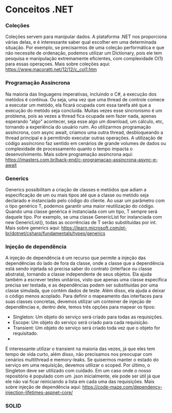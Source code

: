 # Conceitos .NET

### Coleções
Coleções servem para manipular dados. A plataforma .NET nos proporciona várias delas, e é interessante saber qual escolher em uma determinada situação. Por exemplo, se precisarmos de uma coleção performática e que não necessite de ordenação, podemos utilizar um Dictionary, pois ele tem pesquisa e manipulação extremamente eficientes, com complexidade O(1) para essas operaçoes.
Mais sobre coleções aqui: https://www.macoratti.net/12/12/c_col1.htm

### Programação Assíncrona
Na maioria das linguagens imperativas, incluindo o C#, a execução dos metódos é contínua. Ou seja, uma vez que uma thread de controle comece a executar um metódo, ela ficará ocupada com essa tarefa até que a execução do metódo seja concluída.
Muitas vezes esse sincronismo é um problema, pois as vezes a thread fica ocupada sem fazer nada, apenas esperando "algo" acontecer, seja esse algo um download, um cálculo, etc, tornando a experiência do usuário ruim.
Ao utilizarmos programação assíncrona, com async await, criamos uma outra thread, desbloqueando a thread principal e à permitindo executar outras operações.
A utilização de código assíncrono faz sentido em cenários de grande volumes de dados ou complexidade de processamento quanto o tempo impacta o desenvolvimento.
Mais sobre programação assíncrona aqui: https://imasters.com.br/back-end/c-programacao-assincrona-async-e-await

### Generics
Generics possibilitam a criação de classes e metódos que adiam a especificação de um ou mais tipos até que a classe ou metódo seja declarado e instanciado pelo código do cliente. Ao usar um parâmetro com o tipo genérico T, podemos garantir uma maior reutilização do código. Quando uma classe genérica é instanciada com um tipo, T sempre será daquele tipo. Por exemplo, se uma classe GenericList<T> for instanciada com new GenericList<int>(), todas as ocorrências de T serão substituídas por int.
Mais sobre generics aqui: https://learn.microsoft.com/pt-br/dotnet/csharp/fundamentals/types/generics

### Injeção de dependência
A injeção de dependência é um recurso que permite a injeção das dependências do lado de fora da classe, onde a classe que a dependência está sendo injetada só precisa saber do contrato (interface ou classe abstrata), tornando a classe independente de seus objetos.
Ela ajuda também a escrever testes unitários, visto que apenas uma classe específica precisa ser testada, e as dependências podem ser substituídas por uma classe simulada, que contém dados de teste. Além disso, ela ajuda a deixar o código menos acoplado.
Para definir o mapeamento das interfaces para suas classes concretas, devemos utilizar um conteiner de injeção de dependências e, dentro dele, temos três opções para mapear os tipos:

- Singleton: Um objeto do serviço será criado para todas as requisições.
- Escope: Um objeto do serviço será criado para cada requisição.
- Transient: Um objeto do serviço será criado toda vez que o objeto for requisitado.
- 
É interessante utilizar o transient na maioria das vezes, já que eles tem tempo de vida curto, além disso, não precisamos nos preocupar com cenários multithread e memory-leaks.
Se quisermos manter o estado do serviço em uma requisição, devemos utilizar o scoped.
Por último, o Singleton deve ser utilizado com cuidado. Em um caso onde o nosso repositório é populado com um .json inicialmente, ele pode ser útil já que ele não vai ficar reiniciando a lista em cada uma das requisições.
Mais sobre injeção de dependência aqui: https://code-maze.com/dependency-injection-lifetimes-aspnet-core/

### SOLID
